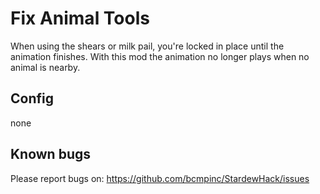# Fix Animal Tools
When using the shears or milk pail, you're locked in place until the animation finishes. With this mod the animation no longer plays when no animal is nearby.

## Config
none

## Known bugs
Please report bugs on: https://github.com/bcmpinc/StardewHack/issues
